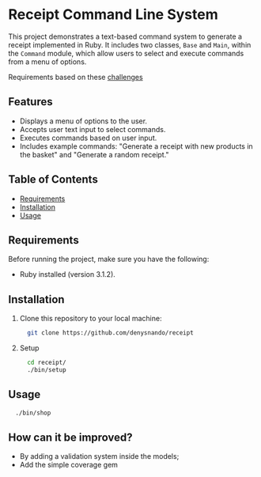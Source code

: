 # Receipt Command Line System

This project demonstrates a text-based command system to generate a receipt implemented in Ruby. It includes two classes, `Base` and `Main`, within the `Command` module, which allow users to select and execute commands from a menu of options.

Requirements based on these [challenges](https://gist.github.com/safplatform/792314da6b54346594432f30d5868f36)

## Features

- Displays a menu of options to the user.
- Accepts user text input to select commands.
- Executes commands based on user input.
- Includes example commands: "Generate a receipt with new products in the basket" and "Generate a random receipt."

## Table of Contents

- [Requirements](#requirements)
- [Installation](#installation)
- [Usage](#usage)

## Requirements

Before running the project, make sure you have the following:

- Ruby installed (version 3.1.2).

## Installation

1. Clone this repository to your local machine:

   ```bash
     git clone https://github.com/denysnando/receipt
   ```
2. Setup
   ```bash
     cd receipt/
     ./bin/setup
   ```

## Usage
  ```bash
    ./bin/shop
  ```

## How can it be improved?
- By adding a validation system inside the models;
- Add the simple coverage gem
